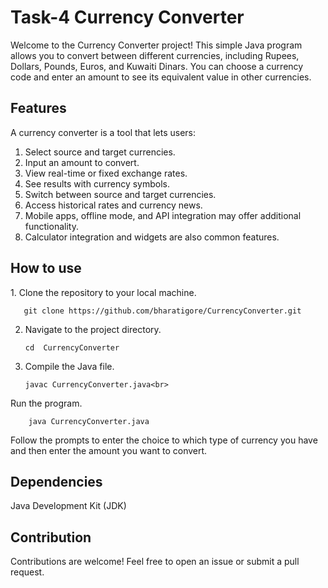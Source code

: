 # Task-4 Currency Converter

Welcome to the Currency Converter project! This simple Java program allows you to convert between different currencies, including Rupees, Dollars, Pounds, Euros, and Kuwaiti Dinars. You can choose a currency code and enter an amount to see its equivalent value in other currencies.

<h2>Features</h2>

A currency converter is a tool that lets users:

1. Select source and target currencies.<br>
2. Input an amount to convert.<br>
3. View real-time or fixed exchange rates.<br>
4. See results with currency symbols.<br>
5. Switch between source and target currencies.<br>
6. Access historical rates and currency news.<br>
7. Mobile apps, offline mode, and API integration may offer additional functionality.<br>
8. Calculator integration and widgets are also common features.<br>

<h2>How to use</h2>
1. Clone the repository to your local machine.<br>

       git clone https://github.com/bharatigore/CurrencyConverter.git
2. Navigate to the project directory.<br>

       cd  CurrencyConverter
3. Compile the Java file.<br>

       javac CurrencyConverter.java<br>
 Run the program.

        java CurrencyConverter.java
Follow the prompts to enter the choice to which type of currency you have and then enter the amount you want to convert.<br>

<h2>Dependencies</h2>
Java Development Kit (JDK)<br>

<h2>Contribution</h2>
Contributions are welcome! Feel free to open an issue or submit a pull request.

